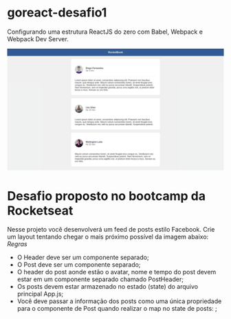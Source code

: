 # goreact-desafio1
Configurando uma estrutura ReactJS do zero com Babel, Webpack e Webpack Dev Server.

![alt text](https://github.com/Wellios/goreact-desafio1/blob/master/src/assets/example.png)

# Desafio proposto no bootcamp da Rocketseat

Nesse projeto você desenvolverá um feed de posts estilo Facebook. Crie um layout tentando
chegar o mais próximo possível da imagem abaixo:
*Regras*
 - O Header deve ser um componente separado;
 - O Post deve ser um componente separado;
- O header do post aonde estão o avatar, nome e tempo do post devem estar em um
componente separado chamado PostHeader;
- Os posts devem estar armazenado no estado (state) do arquivo principal App.js;
- Você deve passar a informação dos posts como uma única propriedade para o
componente de Post quando realizar o map no state de posts: ;
